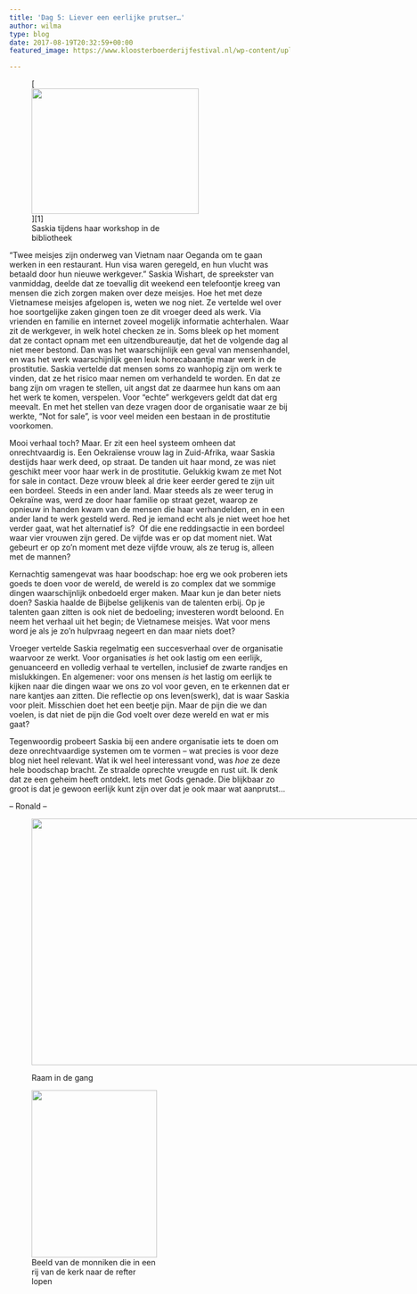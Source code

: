```yaml
---
title: 'Dag 5: Liever een eerlijke prutser…'
author: wilma
type: blog
date: 2017-08-19T20:32:59+00:00
featured_image: https://www.kloosterboerderijfestival.nl/wp-content/uploads/2017/08/Ochtend-refter-1.jpg

---
```

<figure id="attachment_2745" style="width: 300px" class="wp-caption alignright">[<img class="wp-image-2745 size-medium" src="http://www.kloosterboerderijfestival.nl/wp-content/uploads/2017/08/DSC08587-300x225.jpg" alt="" width="300" height="225" srcset="http://www.kloosterboerderijfestival.nl/wp-content/uploads/2017/08/DSC08587-300x225.jpg 300w, http://www.kloosterboerderijfestival.nl/wp-content/uploads/2017/08/DSC08587-768x576.jpg 768w, http://www.kloosterboerderijfestival.nl/wp-content/uploads/2017/08/DSC08587-785x589.jpg 785w, http://www.kloosterboerderijfestival.nl/wp-content/uploads/2017/08/DSC08587-600x450.jpg 600w, http://www.kloosterboerderijfestival.nl/wp-content/uploads/2017/08/DSC08587.jpg 1024w" sizes="(max-width: 300px) 100vw, 300px" />][1]<figcaption class="wp-caption-text">Saskia tijdens haar workshop in de bibliotheek</figcaption></figure> 

&#8220;Twee meisjes zijn onderweg van Vietnam naar Oeganda om te gaan werken in een restaurant. Hun visa waren geregeld, en hun vlucht was betaald door hun nieuwe werkgever.&#8221; Saskia Wishart, de spreekster van vanmiddag, deelde dat ze toevallig dit weekend een telefoontje kreeg van mensen die zich zorgen maken over deze meisjes. Hoe het met deze Vietnamese meisjes afgelopen is, weten we nog niet. Ze vertelde wel over hoe soortgelijke zaken gingen toen ze dit vroeger deed als werk. Via vrienden en familie en internet zoveel mogelijk informatie achterhalen. Waar zit de werkgever, in welk hotel checken ze in. Soms bleek op het moment dat ze contact opnam met een uitzendbureautje, dat het de volgende dag al niet meer bestond. Dan was het waarschijnlijk een geval van mensenhandel, en was het werk waarschijnlijk geen leuk horecabaantje maar werk in de prostitutie. Saskia vertelde dat mensen soms zo wanhopig zijn om werk te vinden, dat ze het risico maar nemen om verhandeld te worden. En dat ze bang zijn om vragen te stellen, uit angst dat ze daarmee hun kans om aan het werk te komen, verspelen. Voor &#8220;echte&#8221; werkgevers geldt dat dat erg meevalt. En met het stellen van deze vragen door de organisatie waar ze bij werkte, &#8220;Not for sale&#8221;, is voor veel meiden een bestaan in de prostitutie voorkomen.

Mooi verhaal toch? Maar. Er zit een heel systeem omheen dat onrechtvaardig is. Een Oekraïense vrouw lag in Zuid-Afrika, waar Saskia destijds haar werk deed, op straat. De tanden uit haar mond, ze was niet geschikt meer voor haar werk in de prostitutie. Gelukkig kwam ze met Not for sale in contact. Deze vrouw bleek al drie keer eerder gered te zijn uit een bordeel. Steeds in een ander land. Maar steeds als ze weer terug in Oekraïne was, werd ze door haar familie op straat gezet, waarop ze opnieuw in handen kwam van de mensen die haar verhandelden, en in een ander land te werk gesteld werd. Red je iemand echt als je niet weet hoe het verder gaat, wat het alternatief is?  Of die ene reddingsactie in een bordeel waar vier vrouwen zijn gered. De vijfde was er op dat moment niet. Wat gebeurt er op zo&#8217;n moment met deze vijfde vrouw, als ze terug is, alleen met de mannen?

Kernachtig samengevat was haar boodschap: hoe erg we ook proberen iets goeds te doen voor de wereld, de wereld is zo complex dat we sommige dingen waarschijnlijk onbedoeld erger maken. Maar kun je dan beter niets doen? Saskia haalde de Bijbelse gelijkenis van de talenten erbij. Op je talenten gaan zitten is ook niet de bedoeling; investeren wordt beloond. En neem het verhaal uit het begin; de Vietnamese meisjes. Wat voor mens word je als je zo’n hulpvraag negeert en dan maar niets doet?

Vroeger vertelde Saskia regelmatig een succesverhaal over de organisatie waarvoor ze werkt. Voor organisaties _is_ het ook lastig om een eerlijk, genuanceerd en volledig verhaal te vertellen, inclusief de zwarte randjes en mislukkingen. En algemener: voor ons mensen _is_ het lastig om eerlijk te kijken naar die dingen waar we ons zo vol voor geven, en te erkennen dat er nare kantjes aan zitten. Die reflectie op ons leven(swerk), dat is waar Saskia voor pleit. Misschien doet het een beetje pijn. Maar de pijn die we dan voelen, is dat niet de pijn die God voelt over deze wereld en wat er mis gaat?

Tegenwoordig probeert Saskia bij een andere organisatie iets te doen om deze onrechtvaardige systemen om te vormen – wat precies is voor deze blog niet heel relevant. Wat ik wel heel interessant vond, was _hoe_ ze deze hele boodschap bracht. Ze straalde oprechte vreugde en rust uit. Ik denk dat ze een geheim heeft ontdekt. Iets met Gods genade. Die blijkbaar zo groot is dat je gewoon eerlijk kunt zijn over dat je ook maar wat aanprutst…

&#8211; Ronald &#8211;<figure id="attachment_2747" style="width: 785px" class="wp-caption aligncenter">

[<img class="wp-image-2747 size-large" src="http://www.kloosterboerderijfestival.nl/wp-content/uploads/2017/08/mooi-785x442.jpg" alt="" width="785" height="442" srcset="http://www.kloosterboerderijfestival.nl/wp-content/uploads/2017/08/mooi-785x442.jpg 785w, http://www.kloosterboerderijfestival.nl/wp-content/uploads/2017/08/mooi-300x169.jpg 300w, http://www.kloosterboerderijfestival.nl/wp-content/uploads/2017/08/mooi-768x432.jpg 768w, http://www.kloosterboerderijfestival.nl/wp-content/uploads/2017/08/mooi-600x338.jpg 600w, http://www.kloosterboerderijfestival.nl/wp-content/uploads/2017/08/mooi.jpg 1024w" sizes="(max-width: 785px) 100vw, 785px" />][2]<figcaption class="wp-caption-text">Raam in de gang</figcaption></figure> <figure id="attachment_2748" style="width: 225px" class="wp-caption aligncenter">[<img class="wp-image-2748 size-medium" src="http://www.kloosterboerderijfestival.nl/wp-content/uploads/2017/08/DSCN4951-225x300.jpg" alt="" width="225" height="300" srcset="http://www.kloosterboerderijfestival.nl/wp-content/uploads/2017/08/DSCN4951-225x300.jpg 225w, http://www.kloosterboerderijfestival.nl/wp-content/uploads/2017/08/DSCN4951.jpg 576w" sizes="(max-width: 225px) 100vw, 225px" />][3]<figcaption class="wp-caption-text">Beeld van de monniken die in een rij van de kerk naar de refter lopen</figcaption></figure> 

&nbsp;

 [1]: http://www.kloosterboerderijfestival.nl/wp-content/uploads/2017/08/DSC08587.jpg
 [2]: http://www.kloosterboerderijfestival.nl/wp-content/uploads/2017/08/mooi.jpg
 [3]: http://www.kloosterboerderijfestival.nl/wp-content/uploads/2017/08/DSCN4951.jpg